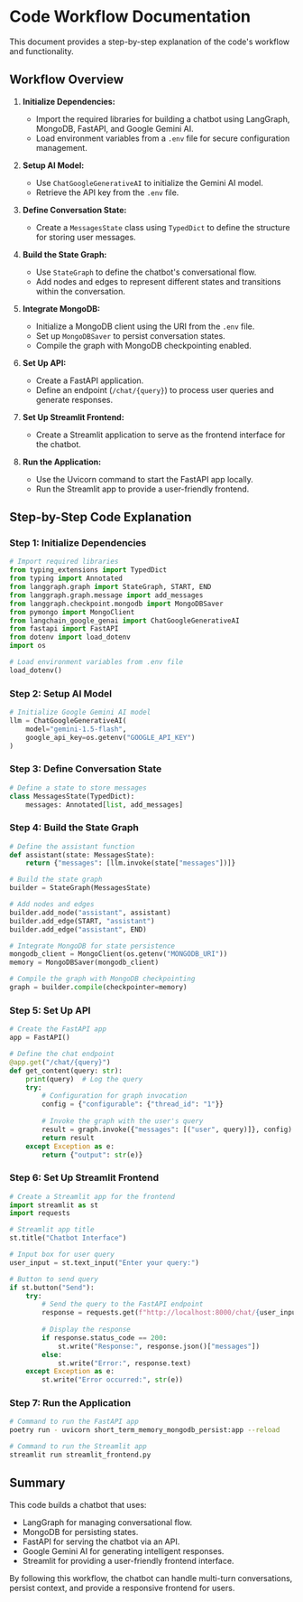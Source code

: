 # Code Workflow Documentation

This document provides a step-by-step explanation of the code's workflow and functionality.

## Workflow Overview

1. **Initialize Dependencies:**
   - Import the required libraries for building a chatbot using LangGraph, MongoDB, FastAPI, and Google Gemini AI.
   - Load environment variables from a `.env` file for secure configuration management.

2. **Setup AI Model:**
   - Use `ChatGoogleGenerativeAI` to initialize the Gemini AI model.
   - Retrieve the API key from the `.env` file.

3. **Define Conversation State:**
   - Create a `MessagesState` class using `TypedDict` to define the structure for storing user messages.

4. **Build the State Graph:**
   - Use `StateGraph` to define the chatbot's conversational flow.
   - Add nodes and edges to represent different states and transitions within the conversation.

5. **Integrate MongoDB:**
   - Initialize a MongoDB client using the URI from the `.env` file.
   - Set up `MongoDBSaver` to persist conversation states.
   - Compile the graph with MongoDB checkpointing enabled.

6. **Set Up API:**
   - Create a FastAPI application.
   - Define an endpoint (`/chat/{query}`) to process user queries and generate responses.

7. **Set Up Streamlit Frontend:**
   - Create a Streamlit application to serve as the frontend interface for the chatbot.

8. **Run the Application:**
   - Use the Uvicorn command to start the FastAPI app locally.
   - Run the Streamlit app to provide a user-friendly frontend.

## Step-by-Step Code Explanation

### Step 1: Initialize Dependencies

```python
# Import required libraries
from typing_extensions import TypedDict
from typing import Annotated
from langgraph.graph import StateGraph, START, END
from langgraph.graph.message import add_messages
from langgraph.checkpoint.mongodb import MongoDBSaver
from pymongo import MongoClient
from langchain_google_genai import ChatGoogleGenerativeAI
from fastapi import FastAPI
from dotenv import load_dotenv
import os

# Load environment variables from .env file
load_dotenv()
```

### Step 2: Setup AI Model

```python
# Initialize Google Gemini AI model
llm = ChatGoogleGenerativeAI(
    model="gemini-1.5-flash", 
    google_api_key=os.getenv("GOOGLE_API_KEY")
)
```

### Step 3: Define Conversation State

```python
# Define a state to store messages
class MessagesState(TypedDict):
    messages: Annotated[list, add_messages]
```

### Step 4: Build the State Graph

```python
# Define the assistant function
def assistant(state: MessagesState):
    return {"messages": [llm.invoke(state["messages"])]}

# Build the state graph
builder = StateGraph(MessagesState)

# Add nodes and edges
builder.add_node("assistant", assistant)
builder.add_edge(START, "assistant")
builder.add_edge("assistant", END)

# Integrate MongoDB for state persistence
mongodb_client = MongoClient(os.getenv("MONGODB_URI"))
memory = MongoDBSaver(mongodb_client)

# Compile the graph with MongoDB checkpointing
graph = builder.compile(checkpointer=memory)
```

### Step 5: Set Up API

```python
# Create the FastAPI app
app = FastAPI()

# Define the chat endpoint
@app.get("/chat/{query}")
def get_content(query: str):
    print(query)  # Log the query
    try:
        # Configuration for graph invocation
        config = {"configurable": {"thread_id": "1"}}
        
        # Invoke the graph with the user's query
        result = graph.invoke({"messages": [("user", query)]}, config)
        return result
    except Exception as e:
        return {"output": str(e)}
```

### Step 6: Set Up Streamlit Frontend

```python
# Create a Streamlit app for the frontend
import streamlit as st
import requests

# Streamlit app title
st.title("Chatbot Interface")

# Input box for user query
user_input = st.text_input("Enter your query:")

# Button to send query
if st.button("Send"):
    try:
        # Send the query to the FastAPI endpoint
        response = requests.get(f"http://localhost:8000/chat/{user_input}")
        
        # Display the response
        if response.status_code == 200:
            st.write("Response:", response.json()["messages"])
        else:
            st.write("Error:", response.text)
    except Exception as e:
        st.write("Error occurred:", str(e))
```

### Step 7: Run the Application

```bash
# Command to run the FastAPI app
poetry run - uvicorn short_term_memory_mongodb_persist:app --reload

# Command to run the Streamlit app
streamlit run streamlit_frontend.py
```

## Summary

This code builds a chatbot that uses:
- LangGraph for managing conversational flow.
- MongoDB for persisting states.
- FastAPI for serving the chatbot via an API.
- Google Gemini AI for generating intelligent responses.
- Streamlit for providing a user-friendly frontend interface.

By following this workflow, the chatbot can handle multi-turn conversations, persist context, and provide a responsive frontend for users.

